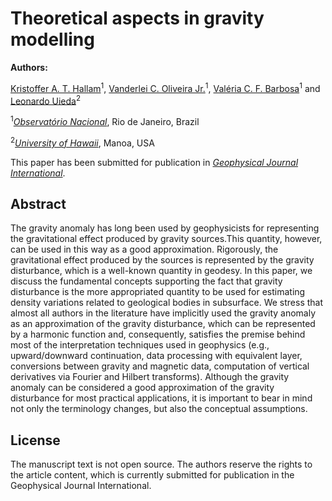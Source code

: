 # Theoretical aspects in gravity modelling

**Authors:**

[Kristoffer A. T. Hallam](http://www.pinga-lab.org/people/kristoffer.html)<sup>1</sup>,
[Vanderlei C. Oliveira Jr.](http://www.pinga-lab.org/people/oliveira-jr.html)<sup>1</sup>,
[Valéria C. F. Barbosa](http://www.pinga-lab.org/people/barbosa.html)<sup>1</sup> and
[Leonardo Uieda](http://www.leouieda.com/)<sup>2</sup>

<sup>1</sup>[*Observatório Nacional*](http://www.on.br/), Rio de Janeiro, Brazil

<sup>2</sup>[*University of Hawaii*](http://www.soest.hawaii.edu/GG/index.html), Manoa, USA

This paper has been submitted for publication in [*Geophysical Journal International*](https://academic.oup.com/gji).


## Abstract

The gravity anomaly has long been used by geophysicists for 
representing the gravitational effect produced by gravity
sources.This quantity, however, can be used in this way as a good
approximation. Rigorously, the gravitational effect produced by the sources
is represented by the gravity disturbance, which is a well-known 
quantity in geodesy.
In this paper, we discuss the fundamental concepts supporting 
the fact that gravity disturbance is the more appropriated quantity
to be used for estimating density variations related to geological
bodies in subsurface. We stress that almost all authors in the 
literature have implicitly used the gravity anomaly as an approximation 
of the gravity disturbance, which can be represented by a harmonic 
function and, consequently, satisfies the premise behind most of 
the interpretation techniques used in geophysics (e.g., 
upward/downward continuation, 
data processing with equivalent layer,
conversions between gravity and magnetic data,
computation of vertical derivatives via Fourier and Hilbert
transforms).
Although the gravity anomaly can be considered a good approximation of the 
gravity disturbance for most practical applications, 
it is important to bear in mind not only the terminology 
changes, but also the conceptual assumptions.


## License

The manuscript text is not open source. The authors reserve the rights to the
article content, which is currently submitted for publication in the
Geophysical Journal International.
